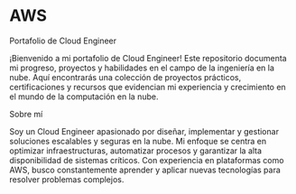 # AWS
Portafolio de Cloud Engineer

¡Bienvenido a mi portafolio de Cloud Engineer! Este repositorio documenta mi progreso, proyectos y habilidades en el campo de la ingeniería en la nube. Aquí encontrarás una colección de proyectos prácticos, certificaciones y recursos que evidencian mi experiencia y crecimiento en el mundo de la computación en la nube.

Sobre mí

Soy un Cloud Engineer apasionado por diseñar, implementar y gestionar soluciones escalables y seguras en la nube. Mi enfoque se centra en optimizar infraestructuras, automatizar procesos y garantizar la alta disponibilidad de sistemas críticos. Con experiencia en plataformas como AWS, busco constantemente aprender y aplicar nuevas tecnologías para resolver problemas complejos.
